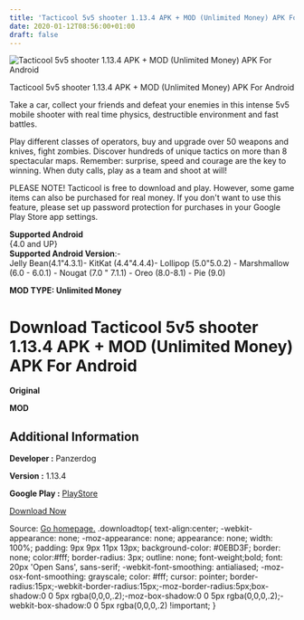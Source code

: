 ```yaml
---
title: 'Tacticool 5v5 shooter 1.13.4 APK + MOD (Unlimited Money) APK For Android'
date: 2020-01-12T08:56:00+01:00
draft: false
---
```


![Tacticool 5v5 shooter 1.13.4 APK + MOD (Unlimited Money) APK For Android](https://f3i7p7f4.stackpathcdn.com/wp-content/themes/APK-Home-Latest-123/images/noapk.png "Tacticool 5v5 shooter 1.13.4 APK + MOD (Unlimited Money) APK For Android")

  

Tacticool 5v5 shooter 1.13.4 APK + MOD (Unlimited Money) APK For Android

Take a car, collect your friends and defeat your enemies in this intense 5v5 mobile shooter with real time physics, destructible environment and fast battles.

Play different classes of operators, buy and upgrade over 50 weapons and knives, fight zombies. Discover hundreds of unique tactics on more than 8 spectacular maps. Remember: surprise, speed and courage are the key to winning. When duty calls, play as a team and shoot at will!

PLEASE NOTE! Tacticool is free to download and play. However, some game items can also be purchased for real money. If you don't want to use this feature, please set up password protection for purchases in your Google Play Store app settings.

**Supported Android**  
{4.0 and UP}  
**Supported Android Version**:-  
Jelly Bean(4.1"4.3.1)- KitKat (4.4"4.4.4)- Lollipop (5.0"5.0.2) - Marshmallow (6.0 - 6.0.1) - Nougat (7.0 " 7.1.1) - Oreo (8.0-8.1) - Pie (9.0)

**MOD TYPE: Unlimited Money**

Download Tacticool 5v5 shooter 1.13.4 APK + MOD (Unlimited Money) APK For Android
=================================================================================

**Original**

**MOD**

Additional Information
----------------------

**Developer :** Panzerdog

**Version :** 1.13.4

**Google Play :** [PlayStore](https://play.google.com/store/apps/details?id=com.panzerdog.tacticool)

  

[Download Now](https://store4app.co/post/tacticool-5v5-shooter-1-13-4-apk-mod-unlimited-money-apk-for-android_1578655064)

  
Source: [Go homepage.](https://store4app.co/post/tacticool-5v5-shooter-1-13-4-apk-mod-unlimited-money-apk-for-android_1578655064) .downloadtop{ text-align:center; -webkit-appearance: none; -moz-appearance: none; appearance: none; width: 100%; padding: 9px 9px 11px 13px; background-color: #0EBD3F; border: none; color:#fff; border-radius: 3px; outline: none; font-weight;bold; font: 20px 'Open Sans', sans-serif; -webkit-font-smoothing: antialiased; -moz-osx-font-smoothing: grayscale; color: #fff; cursor: pointer; border-radius:15px;-webkit-border-radius:15px;-moz-border-radius:5px;box-shadow:0 0 5px rgba(0,0,0,.2);-moz-box-shadow:0 0 5px rgba(0,0,0,.2);-webkit-box-shadow:0 0 5px rgba(0,0,0,.2) !important; }